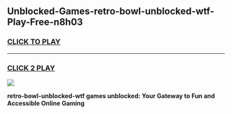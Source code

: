 
## Unblocked-Games-retro-bowl-unblocked-wtf-Play-Free-n8h03
<h3>
<a href="https://premium76.site?title=retro-bowl-unblocked-wtf&ref=23A">CLICK TO PLAY</a></h3>
<hr>

<h3>
<a href="https://premium76.site?title=retro-bowl-unblocked-wtf&ref=23A">CLICK 2 PLAY</a>
  
</h3>

<a href="https://premium76.site?title=retro-bowl-unblocked-wtf&ref=23A"><img src="https://clearcache.store/games.png"></a>


**retro-bowl-unblocked-wtf games unblocked: Your Gateway to Fun and Accessible Online Gaming**
